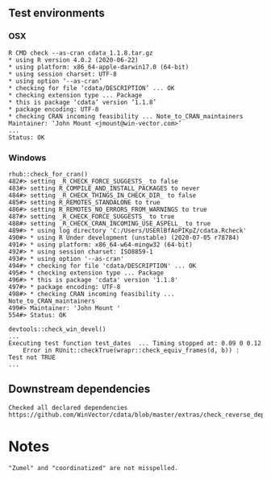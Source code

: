 

## Test environments

### OSX
   
    R CMD check --as-cran cdata_1.1.8.tar.gz 
    * using R version 4.0.2 (2020-06-22)
    * using platform: x86_64-apple-darwin17.0 (64-bit)
    * using session charset: UTF-8
    * using option ‘--as-cran’
    * checking for file ‘cdata/DESCRIPTION’ ... OK
    * checking extension type ... Package
    * this is package ‘cdata’ version ‘1.1.8’
    * package encoding: UTF-8
    * checking CRAN incoming feasibility ... Note_to_CRAN_maintainers
    Maintainer: ‘John Mount <jmount@win-vector.com>’
    ...
    Status: OK   

### Windows

    rhub::check_for_cran()
    482#> setting _R_CHECK_FORCE_SUGGESTS_ to false
    483#> setting R_COMPILE_AND_INSTALL_PACKAGES to never
    484#> setting _R_CHECK_THINGS_IN_CHECK_DIR_ to false
    485#> setting R_REMOTES_STANDALONE to true
    486#> setting R_REMOTES_NO_ERRORS_FROM_WARNINGS to true
    487#> setting _R_CHECK_FORCE_SUGGESTS_ to true
    488#> setting _R_CHECK_CRAN_INCOMING_USE_ASPELL_ to true
    489#> * using log directory 'C:/Users/USERlBfAoPIKpZ/cdata.Rcheck'
    490#> * using R Under development (unstable) (2020-07-05 r78784)
    491#> * using platform: x86_64-w64-mingw32 (64-bit)
    492#> * using session charset: ISO8859-1
    493#> * using option '--as-cran'
    494#> * checking for file 'cdata/DESCRIPTION' ... OK
    495#> * checking extension type ... Package
    496#> * this is package 'cdata' version '1.1.8'
    497#> * package encoding: UTF-8
    498#> * checking CRAN incoming feasibility ... Note_to_CRAN_maintainers
    499#> Maintainer: 'John Mount '
    554#> Status: OK

    devtools::check_win_devel()
    ...
    Executing test function test_dates  ... Timing stopped at: 0.09 0 0.12
        Error in RUnit::checkTrue(wrapr::check_equiv_frames(d, b)) : 
    Test not TRUE
    ...

## Downstream dependencies

    Checked all declared dependencies
    https://github.com/WinVector/cdata/blob/master/extras/check_reverse_dependencies.md

# Notes

    "Zumel" and "coordinatized" are not misspelled.

